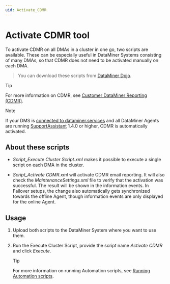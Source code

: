 ```yaml
---
uid: Activate_CDMR
---
```


# Activate CDMR tool

To activate CDMR on all DMAs in a cluster in one go, two scripts are available. These can be especially useful in DataMiner Systems consisting of many DMAs, so that CDMR does not need to be activated manually on each DMA.

> You can download these scripts from [DataMiner Dojo](https://community.dataminer.services/download/activate-cdmr-scripts/).

> [!TIP]
> For more information on CDMR, see [Customer DataMiner Reporting (CDMR)](xref:CDMR).

> [!NOTE]
> If your DMS is [connected to dataminer.services](xref:Connecting_your_DataMiner_System_to_the_cloud) and all DataMiner Agents are running [SupportAssistant](xref:DataMiner_Extension_Modules#supportassistant) 1.4.0 or higher, CDMR is automatically activated.

## About these scripts

- *Script_Execute Cluster Script.xml* makes it possible to execute a single script on each DMA in the cluster.

- *Script_Activate CDMR.xml* will activate CDMR email reporting. It will also check the *MaintenanceSettings.xml* file to verify that the activation was successful. The result will be shown in the information events. In Failover setups, the change also automatically gets synchronized towards the offline Agent, though information events are only displayed for the online Agent.

## Usage

1. Upload both scripts to the DataMiner System where you want to use them.

1. Run the Execute Cluster Script, provide the script name *Activate CDMR* and click *Execute*.

   > [!TIP]
   > For more information on running Automation scripts, see [Running Automation scripts](xref:Running_Automation_scripts).